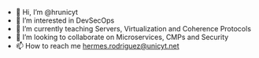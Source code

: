 - 👋 Hi, I’m @hrunicyt
- 👀 I’m interested in DevSecOps
- 🌱 I’m currently teaching Servers, Virtualization and Coherence Protocols
- 💞️ I’m looking to collaborate on Microservices, CMPs and Security
- 📫 How to reach me hermes.rodriguez@unicyt.net

<!---
hrunicyt/hrunicyt is a ✨ special ✨ repository because its `README.md` (this file) appears on your GitHub profile.
You can click the Preview link to take a look at your changes.
--->
